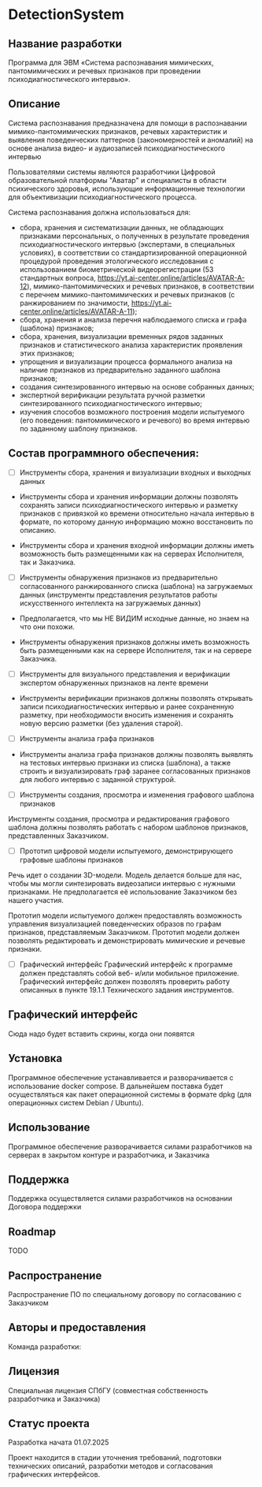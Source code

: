 # DetectionSystem

## Название разработки
Программа для ЭВМ «Система распознавания мимических, пантомимических и речевых признаков при проведении психодиагностического интервью».


## Описание

Система распознавания предназначена для помощи в распознавании мимико-пантомимических признаков, речевых характеристик и выявления поведенческих паттернов (закономерностей и аномалий) на основе анализа видео- и аудиозаписей психодиагностического интервью

Пользователями системы являются разработчики Цифровой образовательной платформы "Аватар" и специалисты в области психического здоровья, использующие информационные технологии для объективизации психодиагностического процесса.


Система распознавания должна использоваться для:
- сбора, хранения и систематизации данных, не обладающих признаками персональных, о полученных в результате проведения психодиагностического интервью (экспертами, в специальных условиях), в соответствии со стандартизированной операционной процедурой проведения этологического исследования с использованием биометрической видеорегистрации (53 стандартных вопроса, https://yt.ai-center.online/articles/AVATAR-A-12), мимико-пантомимических и речевых признаков, в соответствии с перечнем мимико-пантомимических и речевых признаков (с ранжированием по значимости, https://yt.ai-center.online/articles/AVATAR-A-11);
- сбора, хранения и анализа перечня наблюдаемого списка и графа (шаблона) признаков;
- сбора, хранения, визуализации временных рядов заданных признаков и статистического анализа характеристик проявления этих признаков;
- упрощения и визуализации процесса формального анализа на наличие признаков из предварительно заданного шаблона признаков;
- создания синтезированного интервью на основе собранных данных;
- экспертной верификации результата ручной разметки синтезированного психодиагностического интервью;
- изучения способов возможного построения модели испытуемого (его поведения: пантомимического и речевого) во время интервью по заданному шаблону признаков.


## Состав программного обеспечения:
                
* [ ]  Инструменты сбора, хранения и визуализации входных и выходных данных

- Инструменты сбора и хранения информации должны позволять сохранять записи психодиагностического интервью и разметку признаков с привязкой ко времени относительно начала интервью в формате, по которому данную информацию можно восстановить по описанию.

- Инструменты сбора и хранения входной информации должны иметь возможность быть размещенными как на серверах Исполнителя, так и Заказчика. 

* [ ] Инструменты обнаружения признаков из предварительно согласованного ранжированного списка (шаблона) на загружаемых данных (инструменты представления результатов работы искусственного интеллекта на загружаемых данных)

- Предполагается, что мы НЕ ВИДИМ исходные данные, но знаем на что они похожи.

- Инструменты обнаружения признаков должны иметь возможность быть размещенными как на сервере Исполнителя, так и на сервере Заказчика. 

* [ ]  Инструменты для визуального представления и верификации экспертом обнаруженных признаков на ленте времени

- Инструменты верификации признаков должны позволять открывать записи психодиагностических интервью и ранее сохраненную разметку, при необходимости вносить изменения и сохранять новую версию разметки (без удаления старой).

* [ ]  Инструменты анализа графа признаков

- Инструменты анализа графа признаков должны позволять выявлять на тестовых интервью признаки из списка (шаблона), а также строить и визуализировать граф заранее согласованных признаков для любого интервью с заданной структурой. 

* [ ] Инструменты создания, просмотра и изменения графового шаблона признаков

Инструменты создания, просмотра и редактирования графового шаблона должны позволять работать с набором шаблонов признаков, представленных Заказчиком.

* [ ] Прототип цифровой модели испытуемого, демонстрирующего графовые шаблоны признаков

Речь идет о создании 3D-модели. Модель делается больше для нас, чтобы мы могли синтезировать видеозаписи интервью с нужными признаками. Не предполагается её использование Заказчиком без нашего участия.

Прототип модели испытуемого должен предоставлять возможность управления визуализацией поведенческих образов по графам признаков, представляемым Заказчиком. Прототип модели должен позволять редактировать и демонстрировать мимические и речевые признаки.

* [ ] Графический интерфейс
Графический интерфейс к программе должен представлять собой веб- и/или мобильное приложение. Графический интерфейс должен позволять проверить работу описанных в пункте 19.1.1 Технического задания инструментов.

<!-- 
## Badges
On some READMEs, you may see small images that convey metadata, such as whether or not all the tests are passing for the project. You can use Shields to add some to your README. Many services also have instructions for adding a badge.
-->

## Графический интерфейс

Сюда надо будет вставить скрины, когда они появятся

## Установка

Программное обеспечение устанавливается и разворачивается с использование docker compose. 
В дальнейшем поставка будет осуществляться как пакет операционной системы в формате dpkg (для операционных систем Debian / Ubuntu).

## Использование

Программное обеспечение разворачивается силами разработчиков на серверах в закрытом контуре и разработчика, и Заказчика

## Поддержка

Поддержка осуществляется силами разработчиков на основании Договора поддержки

## Roadmap

TODO

## Распространение

Распространение ПО по специальному договору по согласованию с Заказчиком

## Авторы и предоставления

Команда разработки: 

## Лицензия

Специальная лицензия СПбГУ (совместная собственность разработчика и Заказчика)

## Статус проекта

Разработка начата 01.07.2025

Проект находится в стадии уточнения требований, подготовки технических описаний, разработки методов и согласования графических интерфейсов.
